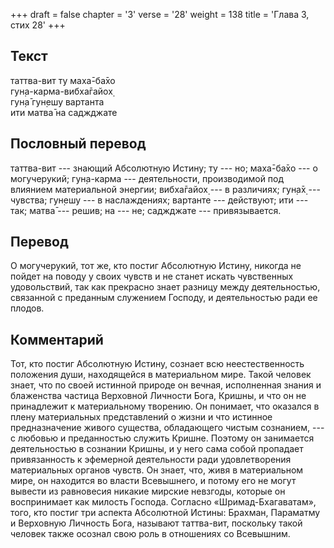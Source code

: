 +++
draft = false
chapter = '3'
verse = '28'
weight = 138
title = 'Глава 3, стих 28'
+++
## Текст

таттва-вит ту маха̄-ба̄хо  
гун̣а-карма-вибха̄гайох̣  
гун̣а̄ гун̣ешу вартанта  
ити матва̄ на саджджате

## Пословный перевод

таттва-вит --- знающий Абсолютную Истину; ту --- но; маха̄-ба̄хо --- о
могучерукий; гун̣а-карма --- деятельности, производимой под влиянием
материальной энергии; вибха̄гайох̣ --- в различиях; гун̣а̄х̣ --- чувства;
гун̣ешу --- в наслаждениях; вартанте --- действуют; ити --- так; матва̄
--- решив; на --- не; саджджате --- привязывается.

## Перевод

О могучерукий, тот же, кто постиг Абсолютную Истину, никогда не пойдет
на поводу у своих чувств и не станет искать чувственных удовольствий,
так как прекрасно знает разницу между деятельностью, связанной с
преданным служением Господу, и деятельностью ради ее плодов.

## Комментарий

Тот, кто постиг Абсолютную Истину, сознает всю неестественность
положения души, находящейся в материальном мире. Такой человек знает,
что по своей истинной природе он вечная, исполненная знания и блаженства
частица Верховной Личности Бога, Кришны, и что он не принадлежит к
материальному творению. Он понимает, что оказался в плену материальных
представлений о жизни и что истинное предназначение живого существа,
обладающего чистым сознанием, --- с любовью и преданностью служить
Кришне. Поэтому он занимается деятельностью в сознании Кришны, и у него
сама собой пропадает привязанность к эфемерной деятельности ради
удовлетворения материальных органов чувств. Он знает, что, живя в
материальном мире, он находится во власти Всевышнего, и потому его не
могут вывести из равновесия никакие мирские невзгоды, которые он
воспринимает как милость Господа. Согласно «Шримад-Бхагаватам», того,
кто постиг три аспекта Абсолютной Истины: Брахман, Параматму и Верховную
Личность Бога, называют таттва-вит, поскольку такой человек также
осознал свою роль в отношениях со Всевышним.
